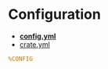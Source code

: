 # Configuration

* **[config.yml](config/config.md)**
* [crate.yml](config/crate.md)

```yaml
%CONFIG
```
